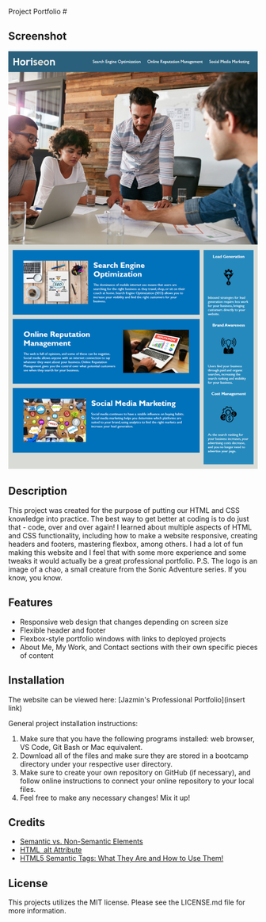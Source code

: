 Project Portfolio #

## Screenshot ##

![image of website](https://raw.githubusercontent.com/jtweedle1/Week-1-Horiseon-Solution-Webpage/main/assets/images/website-screenshot.png)

## Description ##
This project was created for the purpose of putting our HTML and CSS knowledge into practice. The best way to get better at coding is to do just that - code, over and over again! I learned about multiple aspects of HTML and CSS functionality, including how to make a website responsive, creating headers and footers, mastering flexbox, among others. I had a lot of fun making this website and I feel that with some more experience and some tweaks it would actually be a great professional portfolio. P.S. The logo is an image of a chao, a small creature from the Sonic Adventure series. If you know, you know.

## Features ##
* Responsive web design that changes depending on screen size
* Flexible header and footer
* Flexbox-style portfolio windows with links to deployed projects
* About Me, My Work, and Contact sections with their own specific pieces of content

## Installation ##
The website can be viewed here: [Jazmin's Professional Portfolio](insert link)

General project installation instructions:
1. Make sure that you have the following programs installed: web browser, VS Code, Git Bash or Mac equivalent.
2. Download all of the files and make sure they are stored in a bootcamp directory under your respective user directory.
3. Make sure to create your own repository on GitHub (if necessary), and follow online instructions to connect your online repository to your local files.
4. Feel free to make any necessary changes! Mix it up!

## Credits ##
* [Semantic vs. Non-Semantic Elements](https://www.educative.io/answers/what-are-the-semantic-and-non-semantic-elements-in-html)
* [HTML <img> alt Attribute](https://www.w3schools.com/tags/att_img_alt.asp)
* [HTML5 Semantic Tags: What They Are and How to Use Them!](https://www.semrush.com/blog/semantic-html5-guide/)

## License ##
This projects utilizes the MIT license. Please see the LICENSE.md file for more information.
